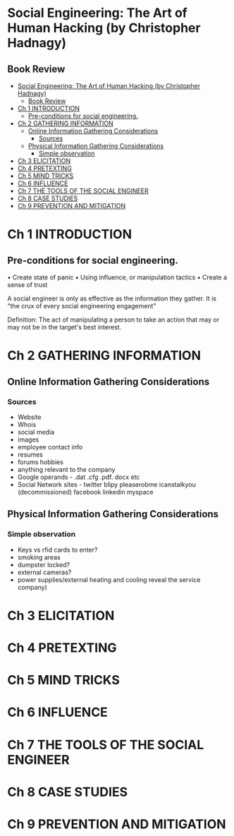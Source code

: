 # Social Engineering: The Art of Human Hacking (by Christopher Hadnagy)
## Book Review

<!-- TOC -->

- [Social Engineering: The Art of Human Hacking (by Christopher Hadnagy)](#social-engineering-the-art-of-human-hacking-by-christopher-hadnagy)
    - [Book Review](#book-review)
- [Ch 1 INTRODUCTION](#ch-1-introduction)
    - [Pre-conditions for social engineering.](#pre-conditions-for-social-engineering)
- [Ch 2 GATHERING INFORMATION](#ch-2-gathering-information)
    - [Online Information Gathering Considerations](#online-information-gathering-considerations)
        - [Sources](#sources)
    - [Physical Information Gathering Considerations](#physical-information-gathering-considerations)
        - [Simple observation](#simple-observation)
- [Ch 3 ELICITATION](#ch-3-elicitation)
- [Ch 4 PRETEXTING](#ch-4-pretexting)
- [Ch 5 MIND TRICKS](#ch-5-mind-tricks)
- [Ch 6 INFLUENCE](#ch-6-influence)
- [Ch 7 THE TOOLS OF THE SOCIAL ENGINEER](#ch-7-the-tools-of-the-social-engineer)
- [Ch 8 CASE STUDIES](#ch-8-case-studies)
- [Ch 9 PREVENTION AND MITIGATION](#ch-9-prevention-and-mitigation)

<!-- /TOC -->

# Ch 1 INTRODUCTION
## Pre-conditions for social engineering.

• Create state of panic
• Using influence, or manipulation tactics
• Create a sense of trust

A social engineer is only as effective as the information they gather. It is "the crux of every social engineering engagement"

Definition: The act of manipulating a person to take an action that may or may not be in the target's best interest.

# Ch 2 GATHERING INFORMATION

## Online Information Gathering Considerations

### Sources

*   Website
*   Whois
*   social media
*   images
*   employee contact info
*   resumes
*   forums hobbies
*   anything relevant to the company
*   Google operands - .dat .cfg .pdf. docx etc
*   Social Network sites - twitter blipy pleaserobme icanstalkyou (decommissioned) facebook linkedin myspace

## Physical Information Gathering Considerations

### Simple observation 
*   Keys vs rfid cards to enter?
*   smoking areas
*   dumpster locked?
*   external cameras?
*   power supplies/external heating and cooling reveal the service company)


# Ch 3 ELICITATION


# Ch 4 PRETEXTING


# Ch 5 MIND TRICKS


# Ch 6 INFLUENCE


# Ch 7 THE TOOLS OF THE SOCIAL ENGINEER


# Ch 8 CASE STUDIES


# Ch 9 PREVENTION AND MITIGATION
